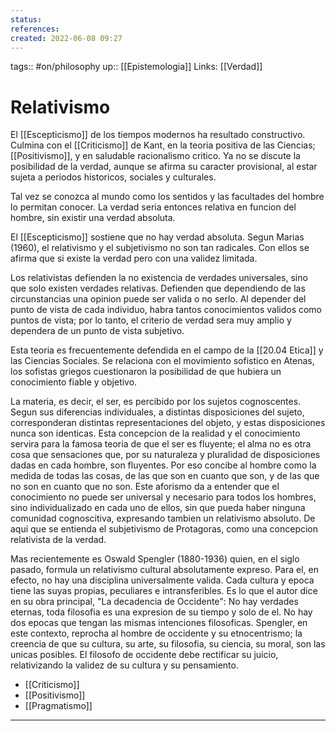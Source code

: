 ```yaml
---
status:
references:
created: 2022-06-08 09:27
---
```

tags:: #on/philosophy 
up:: [[Epistemologia]]
Links: [[Verdad]]
# Relativismo
El [[Escepticismo]] de los tiempos modernos ha resultado constructivo. Culmina con el [[Criticismo]] de Kant, en la teoria positiva de las Ciencias; [[Positivismo]], y en saludable racionalismo critico. Ya no se discute la posibilidad de la verdad, aunque se afirma su caracter provisional, al estar sujeta a periodos historicos, sociales y culturales.

Tal vez se conozca al mundo como los sentidos y las facultades del hombre lo permitan conocer. La verdad seria entonces relativa en funcion del hombre, sin existir una verdad absoluta.

El [[Escepticismo]] sostiene que no hay verdad absoluta. Segun Marias (1960), el relativismo y el subjetivismo no son tan radicales. Con ellos se afirma que si existe la verdad pero con una validez limitada.

Los relativistas defienden la no existencia de verdades universales, sino que solo existen verdades relativas. Defienden que dependiendo de las circunstancias una opinion puede ser valida o no serlo. Al depender del punto de vista de cada individuo, habra tantos conocimientos validos como puntos de vista; por lo tanto, el criterio de verdad sera muy amplio y dependera de un punto de vista subjetivo.

Esta teoria es frecuentemente defendida en el campo de la [[20.04 Etica]] y las Ciencias Sociales. Se relaciona con el movimiento sofistico en Atenas, los sofistas griegos cuestionaron la posibilidad de que hubiera un conocimiento fiable y objetivo.

La materia, es decir, el ser, es percibido por los sujetos cognoscentes. Segun sus diferencias individuales, a distintas disposiciones del sujeto, corresponderan distintas representaciones del objeto, y estas disposiciones nunca son identicas. Esta concepcion de la realidad y el conocimiento servira para la famosa teoria de que el ser es fluyente; el alma no es otra cosa que sensaciones que, por su naturaleza y pluralidad de disposiciones dadas en cada hombre, son fluyentes. Por eso concibe al hombre como la medida de todas las cosas, de las que son en cuanto que son, y de las que no son en cuanto que no son. Este aforismo da a entender que el conocimiento no puede ser universal y necesario para todos los hombres, sino individualizado en cada uno de ellos, sin que pueda haber ninguna comunidad cognoscitiva, expresando tambien un relativismo absoluto. De aqui que se entienda el subjetivismo de Protagoras, como una concepcion relativista de la verdad.

Mas recientemente es Oswald Spengler (1880-1936) quien, en el siglo pasado, formula un relativismo cultural absolutamente expreso. Para el, en efecto, no hay una disciplina universalmente valida. Cada cultura y epoca tiene las suyas propias, peculiares e intransferibles. Es lo que el autor dice en su obra principal, "La decadencia de Occidente": No hay verdades eternas, toda filosofia es una expresion de su tiempo y solo de el. No hay dos epocas que tengan las mismas intenciones filosoficas. Spengler, en este contexto, reprocha al hombre de occidente y su etnocentrismo; la creencia de que su cultura, su arte, su filosofia, su ciencia, su moral, son las unicas posibles. El filosofo de occidente debe rectificar su juicio, relativizando la validez de su cultura y su pensamiento.

- [[Criticismo]]
- [[Positivismo]]
- [[Pragmatismo]]
___
